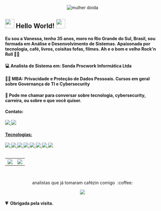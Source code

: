 <p align="center">
  <img src="https://media.giphy.com/media/27npJ7KfvMsoM/giphy.gif" alt="mulher doida" />
</p>

## <img src=https://raw.githubusercontent.com/TheDudeThatCode/TheDudeThatCode/master/Assets/Hi.gif width="30"> Hello World! <img src=https://github.com/TheDudeThatCode/TheDudeThatCode/blob/master/Assets/Earth.gif width="30">


#### Eu sou a Vanessa, tenho 35 anos, moro no Rio Grande do Sul, Brasil, sou formada em Análise e Desenvolvimento de Sistemas. Apaixonada por tecnologia,  café, livros, coisitas fofas, filmes. Ah e o bom e velho Rock'n Roll :woman_singer:

#### :computer: Analista de Sistema em: Sonda Procwork Informática Ltda<br />
#### :ok_woman: MBA: Privacidade e Proteção de Dados Pessoais. Cursos em geral sobre Governança de TI e Cybersecurity
   
#### :love_letter: Pode me chamar para conversar sobre tecnologia, cybersecurity, carreira, ou sobre o que você quiser. 
<h4 align="left">Contato:</h3>

 <a href="https://www.linkedin.com/in/vanessa-s-helena/">
 <img src="https://img.shields.io/badge/linkedin-%230077B5.svg?&style=for-the-badge&logo=linkedin&logoColor=white" /> 
 <a href="https://vanessa182vans">
 <img src=https://img.shields.io/badge/Gmail-D14836?style=for-the-badge&logo=gmail&logoColor=white />
    
<h4 align="left">Tecnologias:</h3>
<img src="https://img.shields.io/badge/HTML5-E34F26?style=for-the-badge&logo=html5&logoColor=white" /> 
<img src="https://img.shields.io/badge/CSS3-1572B6?style=for-the-badge&logo=css3&logoColor=white" />
<img src="https://img.shields.io/badge/Java-ED8B00?style=for-the-badge&logo=java&logoColor=white" />
<img src="https://img.shields.io/badge/JavaScript-F7DF1E?style=for-the-badge&logo=javascript&logoColor=black" />
<img src="https://img.shields.io/badge/Python-3776AB?style=for-the-badge&logo=python&logoColor=white" />
<img src="https://img.shields.io/badge/React-20232A?style=for-the-badge&logo=react&logoColor=61DAFB" />
<img src="https://img.shields.io/badge/Bootstrap-563D7C?style=for-the-badge&logo=bootstrap&logoColor=white" />
<img src="https://img.shields.io/badge/Linux-FCC624?style=for-the-badge&logo=linux&logoColor=black" />                   
<table>
<center>
</center>
</table>
<center>
<table>
<tr>
<a href="https://github.com/anuraghazra/github-readme-stats">
<td><img align="center" src="https://github-readme-stats.vercel.app/api?username=Vanessasz&show_icons=true&theme=cobalt" /></td>
</a>
<a href="https://github.com/anuraghazra/convoychat">
<td><img align="center" src="https://github-readme-stats.vercel.app/api/top-langs/?username=Vanessasz&theme=cobalt&layout=compact" /></td>
</a>
</tr>
</table>
</center>
<br/>

<p align="center"> analistas que já tomaram cafézin comigo&nbsp; :coffee:</p>
<p align="center"><img alingn="center" src="https://profile-counter.glitch.me/Vanessasz/count.svg" /></p>                                                                                                                                 
                                                                                                                                  
#### :heartpulse: &nbsp;Obrigada pela visita.                                                                                                                                                                                                                                 
                                                                                                                                  
                                                                                                                                  
                                                                                                                                  

  



